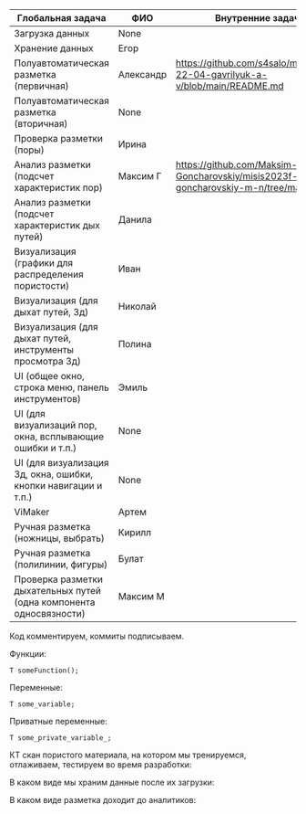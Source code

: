 | Глобальная задача                                                   | ФИО       | Внутренние задачи |
| ------------------------------------------------------------------- | --------- | ----------------- |
| Загрузка данных                                                     | None      |                   |
| Хранение данных                                                     | Егор      |                   |
| Полуавтоматическая разметка (первичная)                             | Александр |https://github.com/s4salo/misis2023f-22-04-gavrilyuk-a-v/blob/main/README.md                   |
| Полуавтоматическая разметка (вторичная)                             | None      |                   |
| Проверка разметки (поры)                                            | Ирина     |                   |
| Анализ разметки (подсчет характеристик пор)                         | Максим Г  |https://github.com/Maksim-Goncharovskiy/misis2023f-22-04-goncharovskiy-m-n/tree/main            |
| Анализ разметки (подсчет характеристик дых путей)                   | Данила    |                   |
| Визуализация (графики для распределения пористости)                 | Иван      |                   |
| Визуализация (для дыхат путей, 3д)                                  | Николай   |                   |
| Визуализация (для дыхат путей, инструменты просмотра 3д)            | Полина    |                   |
| UI (общее окно, строка меню, панель инструментов)                   | Эмиль     |                   |
| UI (для визуализаций пор, окна, всплывающие ошибки и т.п.)          | None      |                   |
| UI (для визуализация 3д, окна, ошибки, кнопки навигации и т.п.)     | None      |                   |
| ViMaker                                                             | Артем     |                   |
| Ручная разметка (ножницы, выбрать)                                  | Кирилл    |                   |
| Ручная разметка (полилинии, фигуры)                                 | Булат     |                   |
| Проверка разметки дыхательных путей (одна компонента односвязности) | Максим М  |                   |

Код комментируем, коммиты подписываем.

Функции:

	T someFunction();
 
Переменные:

	T some_variable;
 
Приватные переменные:

	T some_private_variable_;
 

КТ скан пористого материала, на котором мы тренируемся, отлаживаем, тестируем во время разработки:

В каком виде мы храним данные после их загрузки:

В каком виде разметка доходит до аналитиков:






